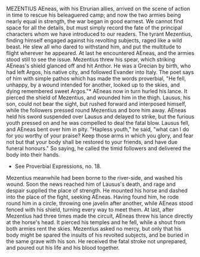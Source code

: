 MEZENTIUS
  AEneas, with his Etrurian allies, arrived on the scene of action
  in time to rescue his beleaguered camp; and now the two armies being
  nearly equal in strength, the war began in good earnest. We cannot
  find space for all the details, but must simply record the fate of the
  principal characters whom we have introduced to our readers. The
  tyrant Mezentius, finding himself engaged against his revolting
  subjects, raged like a wild beast. He slew all who dared to
  withstand him, and put the multitude to flight wherever he appeared.
  At last he encountered AEneas, and the armies stood still to see the
  issue. Mezentius threw his spear, which striking AEneas's shield
  glanced off and hit Anthor. He was a Grecian by birth, who had left
  Argos, his native city, and followed Evander into Italy. The poet says
  of him with simple pathos which has made the words proverbial, "He
  fell, unhappy, by a wound intended for another, looked up to the
  skies, and dying remembered sweet Argos."* AEneas now in turn hurled
  his lance. It pierced the shield of Mezentius, and wounded him in
  the thigh. Lausus, his son, could not bear the sight, but rushed
  forward and interposed himself, while the followers pressed round
  Mezentius and bore him away. AEneas held his sword suspended over
  Lausus and delayed to strike, but the furious youth pressed on and
  he was compelled to deal the fatal blow. Lausus fell, and AEneas
  bent over him in pity. "Hapless youth," he said, "what can I do for
  you worthy of your praise? Keep those arms in which you glory, and
  fear not but that your body shall be restored to your friends, and
  have due funeral honours." So saying, he called the timid followers
  and delivered the body into their hands.

  * See Proverbial Expressions, no. 18.

  Mezentius meanwhile had been borne to the river-side, and washed his
  wound. Soon the news reached him of Lausus's death, and rage and
  despair supplied the place of strength. He mounted his horse and
  dashed into the place of the fight, seeking AEneas. Having found
  him, he rode round him in a circle, throwing one javelin after
  another, while AEneas stood fenced with his shield, turning every
  way to meet them. At last, after Mezentius had three times made the
  circuit, AEneas threw his lance directly at the horse's head. It
  pierced his temples and he fell, while a shout from both armies rent
  the skies. Mezentius asked no mercy, but only that his body might be
  spared the insults of his revolted subjects, and be buried in the same
  grave with his son. He received the fatal stroke not unprepared, and
  poured out his life and his blood together.